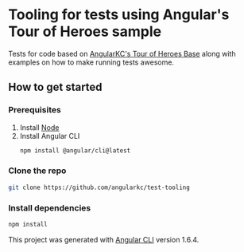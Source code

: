 # Tooling for tests using Angular's Tour of Heroes sample

Tests for code based on [AngularKC's Tour of Heroes Base](https://github.com/angularkc/tour-of-heroes-base) along with examples on how to make running tests awesome.

## How to get started

### Prerequisites
1. Install [Node](https://nodejs.org)
1. Install Angular CLI
   ```bash
   npm install @angular/cli@latest
   ```

### Clone the repo
```bash
git clone https://github.com/angularkc/test-tooling
```

### Install dependencies
```bash
npm install
```



This project was generated with [Angular CLI](https://github.com/angular/angular-cli) version 1.6.4.
